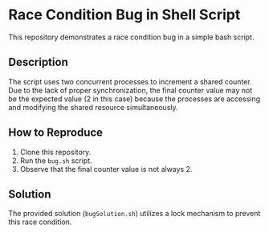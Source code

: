 # Race Condition Bug in Shell Script

This repository demonstrates a race condition bug in a simple bash script.

## Description
The script uses two concurrent processes to increment a shared counter. Due to the lack of proper synchronization, the final counter value may not be the expected value (2 in this case) because the processes are accessing and modifying the shared resource simultaneously.

## How to Reproduce
1. Clone this repository.
2. Run the `bug.sh` script.
3. Observe that the final counter value is not always 2.

## Solution
The provided solution (`bugSolution.sh`) utilizes a lock mechanism to prevent this race condition.
